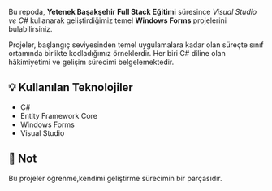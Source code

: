 
Bu repoda, **Yetenek Başakşehir Full Stack Eğitimi** süresince *Visual Studio ve C#* kullanarak geliştirdiğimiz temel **Windows Forms** projelerini bulabilirsiniz.

Projeler, başlangıç seviyesinden temel uygulamalara kadar olan süreçte sınıf ortamında birlikte kodladığımız örneklerdir. Her biri C# diline olan hâkimiyetimi ve gelişim sürecimi belgelemektedir.


## 💡 Kullanılan Teknolojiler

- C#  
- Entity Framework  Core
- Windows Forms  
- Visual Studio



## 🚀 Not

Bu projeler öğrenme,kendimi geliştirme sürecimin bir parçasıdır. 
